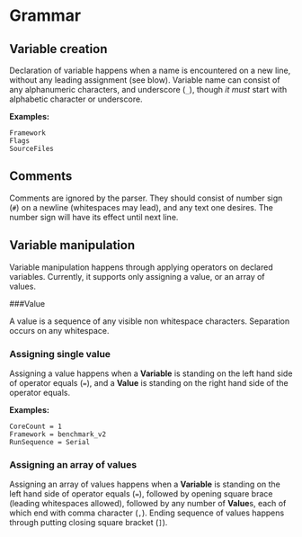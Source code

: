 # Grammar

## Variable creation 

Declaration of variable happens when a name is encountered on a new line, without any leading assignment
 (see blow). Variable name can consist of any alphanumeric characters, and underscore (`_`), though
 *it must* start with alphabetic character or underscore.
 
 **Examples:**
 
    Framework
    Flags
    SourceFiles

## Comments

Comments are ignored by the parser. They should consist of number sign (`#`) on a newline (whitespaces may lead),
and any text one desires. The number sign will have its effect until next line.

## Variable manipulation

Variable manipulation happens through applying operators on declared variables. Currently, it supports
 only assigning a value, or an array of values.
 
 ###Value

 A value is a sequence of any visible non whitespace characters. Separation occurs on any whitespace.
 
 ### Assigning single value
 
 Assigning a value happens when a **Variable** is standing on the left hand side of operator equals (`=`),
 and a **Value** is standing on the right hand side of the operator equals.
 
 **Examples:**
 
    CoreCount = 1
    Framework = benchmark_v2
    RunSequence = Serial
    
 ### Assigning an array of values
 
 Assigning an array of values happens when a **Variable** is standing on the left hand side of 
 operator equals (`=`), followed by opening square brace (leading whitespaces allowed), followed by
 any number of **Value**s, each of which end with comma character (`,`). Ending sequence of values
 happens through putting closing square bracket (`]`).

